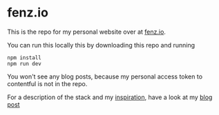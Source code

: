 # fenz.io
This is the repo for my personal website over at [fenz.io](https://fenz.io).

You can run this locally this by downloading this repo and running
```
npm install
npm run dev
```

You won't see any blog posts, because my personal access token to contentful is not in the repo.

For a description of the stack and my [inspiration](https://github.com/craftzdog/craftzdog-homepage), have a look at my [blog post](https://www.fenz.io/blog/posts/hello-world)
